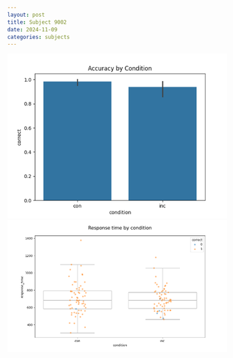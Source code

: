 ```yaml
---
layout: post
title: Subject 9002
date: 2024-11-09
categories: subjects
---
```


![](data/9002/run-1/9002_NF_acc.png)
![](data/9002/run-1/9002_NF_rt.png)
